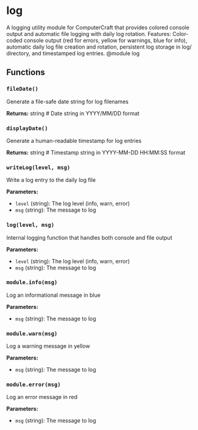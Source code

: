 # log

A logging utility module for ComputerCraft that provides colored console output and automatic file logging with daily log rotation. Features: Color-coded console output (red for errors, yellow for warnings, blue for info), automatic daily log file creation and rotation, persistent log storage in log/ directory, and timestamped log entries. @module log

## Functions

### `fileDate()`

Generate a file-safe date string for log filenames

**Returns:** string # Date string in YYYY/MM/DD format

### `displayDate()`

Generate a human-readable timestamp for log entries

**Returns:** string # Timestamp string in YYYY-MM-DD HH:MM:SS format

### `writeLog(level, msg)`

Write a log entry to the daily log file

**Parameters:**

- `level` (string): The log level (info, warn, error)
- `msg` (string): The message to log

### `log(level, msg)`

Internal logging function that handles both console and file output

**Parameters:**

- `level` (string): The log level (info, warn, error)
- `msg` (string): The message to log

### `module.info(msg)`

Log an informational message in blue

**Parameters:**

- `msg` (string): The message to log

### `module.warn(msg)`

Log a warning message in yellow

**Parameters:**

- `msg` (string): The message to log

### `module.error(msg)`

Log an error message in red

**Parameters:**

- `msg` (string): The message to log

